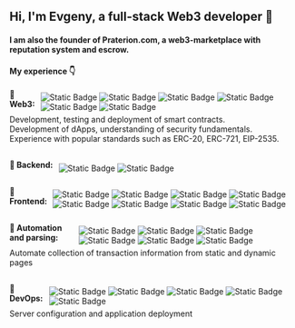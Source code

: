 ## Hi, I'm Evgeny, a full-stack Web3 developer 👋




#### I am also the founder of <a href="https://praterion.com" style="text-decoration: none;">Praterion.com</a>, a web3-marketplace with reputation system and escrow.




<h4 align="left" height="10px">My experience 👇</h4>


<div style="display: flex; flex-direction: row; align-items: center; margin-top: -20px">
    <h4 style="margin-right: 10px; margin-bottom: 30px;">🔹 Web3:</h4>
    <div>
        <img src="https://img.shields.io/badge/Solidity-5c6ac0" alt="Static Badge">
        <img src="https://img.shields.io/badge/HardHat-f5da0e" alt="Static Badge">
        <img src="https://img.shields.io/badge/Viem-f2f2f2" alt="Static Badge">
        <img src="https://img.shields.io/badge/Wagmi-c2c2c2" alt="Static Badge">
        <img src="https://img.shields.io/badge/web3.js-ef6830" alt="Static Badge">
        <img src="https://img.shields.io/badge/ethers.js-272a93" alt="Static Badge">
    </div>
</div>
<div style="margin-top: -20px;">
    Development, testing and deployment of smart contracts.<br/>
    Development of dApps, understanding of security fundamentals.<br/>
    Experience with popular standards such as ERC-20, ERC-721, EIP-2535.
</div>




<div style="display: flex; align-items: center; margin-top: 10px">
    <h4 style="margin-right: 10px; margin-bottom: 30px;">🔹 Backend:</h4>
    <div>
        <img src="https://img.shields.io/badge/Node.js-80bd00" alt="Static Badge">
        <img src="https://img.shields.io/badge/Express-f7df1f" alt="Static Badge">
    </div>
</div>




<div style="display: flex; align-items: center; margin-top: -20px">
    <h4 style="margin-right: 10px; margin-bottom: 30px;">🔹 Frontend:</h4>
    <div>
        <img src="https://img.shields.io/badge/JavaScript-f7df1f" alt="Static Badge">
        <img src="https://img.shields.io/badge/TypeScript-2d79c8" alt="Static Badge">
        <img src="https://img.shields.io/badge/React-087ea4" alt="Static Badge">
        <img src="https://img.shields.io/badge/mobX-e05e11" alt="Static Badge">
        <img src="https://img.shields.io/badge/HTML-e44d26" alt="Static Badge">
        <img src="https://img.shields.io/badge/CSS/SASS-264de4" alt="Static Badge">
        <img src="https://img.shields.io/badge/Figma-1e1e1e" alt="Static Badge">
        <img src="https://img.shields.io/badge/Flex/Grid-440962" alt="Static Badge">
    </div>
</div>




<div style="display: flex; align-items: center; margin-top: -20px">
    <h4 style="margin-right: 10px; margin-bottom: 30px;">🔹 Automation and parsing:</h4>
    <div>
        <img src="https://img.shields.io/badge/Python-3771a1" alt="Static Badge">
        <img src="https://img.shields.io/badge/Selenium-00b400" alt="Static Badge">
        <img src="https://img.shields.io/badge/BeautifulSoup4-67d2c0" alt="Static Badge">
        <img src="https://img.shields.io/badge/Axios-109ae0" alt="Static Badge">
        <img src="https://img.shields.io/badge/Cheerio-e88c1f" alt="Static Badge">
        <img src="https://img.shields.io/badge/PyQt-41cd52" alt="Static Badge">
    </div>
</div>
<div style="margin-top: -20px;">
    Automate collection of transaction information from static and dynamic pages
</div>




<div style="display: flex; align-items: center; margin-top: 10px">
    <h4 style="margin-right: 10px; margin-bottom: 30px;">🔹 DevOps:</h4>
    <div>
        <img src="https://img.shields.io/badge/Ubuntu-dd4813" alt="Static Badge">
        <img src="https://img.shields.io/badge/Nginx-009900" alt="Static Badge">
        <img src="https://img.shields.io/badge/PM2-3fb2ee" alt="Static Badge">
        <img src="https://img.shields.io/badge/SSL-119ee8" alt="Static Badge">
        <img src="https://img.shields.io/badge/Cloudflare-f48120" alt="Static Badge">
    </div>
</div>
<div style="margin-top: -20px;">
    Server configuration and application deployment
</div>

